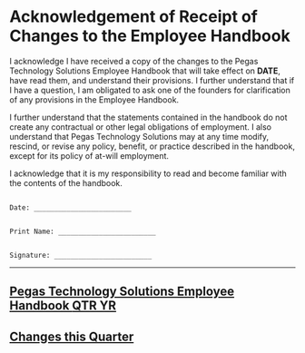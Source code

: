 # Acknowledgement of Receipt of Changes to the Employee Handbook

I acknowledge I have received a copy of the changes to the Pegas Technology Solutions Employee Handbook that will take effect on **DATE**, have read them, and understand their provisions.  I further understand that if I have a question, I am obligated to ask one of the founders for clarification of any provisions in the Employee Handbook.

I further understand that the statements contained in the handbook do not create any contractual or other legal obligations of employment.  I also understand that Pegas Technology Solutions may at any time modify, rescind, or revise any policy, benefit, or practice described in the handbook, except for its policy of at-will employment.

I acknowledge that it is my responsibility to read and become familiar with the contents of the handbook.



```

Date: ________________________


Print Name: ________________________


Signature: ________________________

```

***


## [Pegas Technology Solutions Employee Handbook **QTR YR**](https://getclef.com/handbook/QTR-YR)
## [Changes this Quarter](https://getclef.com/handbook/changelog/QTR-YR)
